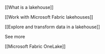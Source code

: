 [[What is a lakehouse]]

[[Work with Microsoft Fabric lakehouses]]

[[Explore and transform data in a lakehouse]]


See more

[[Microsoft Fabric OneLake]]
